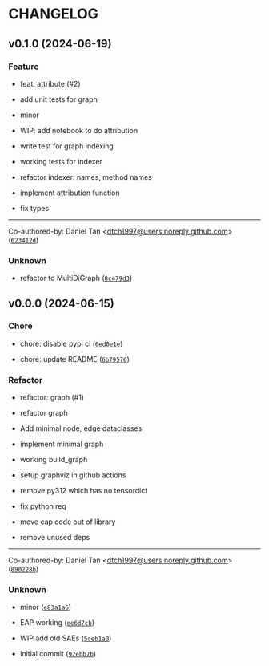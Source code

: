 # CHANGELOG

## v0.1.0 (2024-06-19)

### Feature

* feat: attribute (#2)

* add unit tests for graph

* minor

* WIP: add notebook to do attribution

* write test for graph indexing

* working tests for indexer

* refactor indexer: names, method names

* implement attribution function

* fix types

---------

Co-authored-by: Daniel Tan &lt;dtch1997@users.noreply.github.com&gt; ([`623412d`](https://github.com/dtch1997/sae-eap/commit/623412de7611302c4819ee7119a1d4131c271247))

### Unknown

* refactor to MultiDiGraph ([`8c479d3`](https://github.com/dtch1997/sae-eap/commit/8c479d36972fea1c3d9bc7701a4d2cdb94b488d0))

## v0.0.0 (2024-06-15)

### Chore

* chore: disable pypi ci ([`6ed0e1e`](https://github.com/dtch1997/sae-eap/commit/6ed0e1e3e7c134ff6365dc8b71982971dbc08a03))

* chore: update README ([`6b79576`](https://github.com/dtch1997/sae-eap/commit/6b79576f0249704445b560774d9fe5c59d1b5146))

### Refactor

* refactor: graph (#1)

* refactor graph

* Add minimal node, edge dataclasses

* implement minimal graph

* working build_graph

* setup graphviz in github actions

* remove py312 which has no tensordict

* fix python req

* move eap code out of library

* remove unused deps

---------

Co-authored-by: Daniel Tan &lt;dtch1997@users.noreply.github.com&gt; ([`890228b`](https://github.com/dtch1997/sae-eap/commit/890228b18c06beca68f4e2e27e27535881bb9898))

### Unknown

* minor ([`e83a1a6`](https://github.com/dtch1997/sae-eap/commit/e83a1a6ef132f425366d5637c6f639f5a3115e0e))

* EAP working ([`ee6d7cb`](https://github.com/dtch1997/sae-eap/commit/ee6d7cbee50835a80f848f69c62e67d6edc3577a))

* WIP add old SAEs ([`5ceb1a0`](https://github.com/dtch1997/sae-eap/commit/5ceb1a0a6df99cdbffd110d3ade62492d6dc6958))

* initial commit ([`92ebb7b`](https://github.com/dtch1997/sae-eap/commit/92ebb7b01d2e88014cc8c33445ce0f8a19186885))

